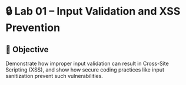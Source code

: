 # 🔒 Lab 01 – Input Validation and XSS Prevention

## 🎯 Objective
Demonstrate how improper input validation can result in Cross-Site Scripting (XSS), and show how secure coding practices like input sanitization prevent such vulnerabilities.
